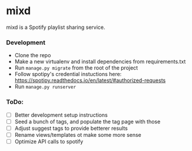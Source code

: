 # mixd

mixd is a Spotify playlist sharing service.

### Development
* Clone the repo
* Make a new virtualenv and install dependencies from requirements.txt
* Run `manage.py migrate` from the root of the project
* Follow spotipy's credential instuctions here: https://spotipy.readthedocs.io/en/latest/#authorized-requests
* Run `manage.py runserver`

### ToDo:
- [ ] Better development setup instructions
- [ ] Seed a bunch of tags, and populate the tag page with those
- [ ] Adjust suggest tags to provide betterer results
- [ ] Rename views/templates ot make some more sense
- [ ] Optimize API calls to spotify
